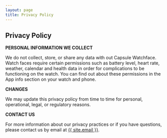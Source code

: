 ```yaml
---
layout: page
title: Privacy Policy
---
```

<div class="col-lg-12 text-center">
	<h2 class="section-heading text-uppercase">Privacy Policy</h2>
</div>

**PERSONAL INFORMATION WE COLLECT**

We do not collect, store, or share any data with out Capsule Watchface.  
Watch faces require certain permissions such as battery level, heart rate, weather, calendar and health data in order for complications to be functioning on the watch. You can find out about these permissions in the App info section on your watch and phone.

**CHANGES**

We may update this privacy policy from time to time for personal, operational, legal, or regulatory reasons.

**CONTACT US**

For more information about our privacy practices or if you have questions, please contact us by email at <a href="mailto:{{ site.email }}">{{ site.email }}</a>.
